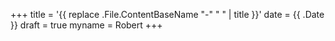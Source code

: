 +++
title = '{{ replace .File.ContentBaseName "-" " " | title }}'
date = {{ .Date }}
draft = true
myname = Robert
+++
